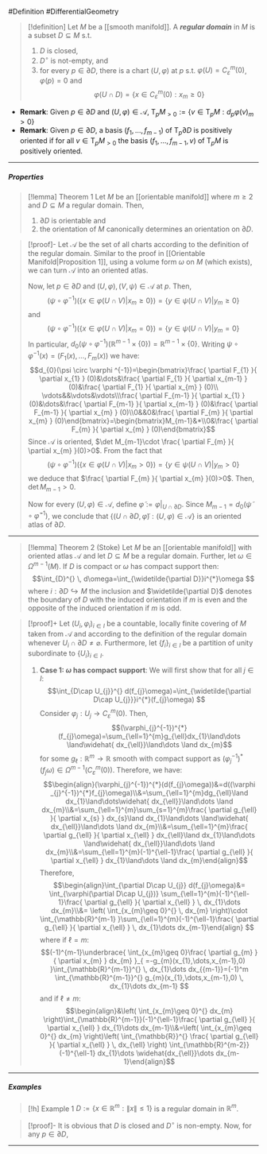 #Definition #DifferentialGeometry 

> [!definition]
> Let $M$ be a [[smooth manifold]]. A ***regular domain*** in $M$ is a subset $D\subseteq M$ s.t. 
> 1. $D$ is closed,
> 2. $D^\circ$ is not-empty, and
> 3. for every $p\in \partial D$, there is a chart $(U,\varphi)$ at $p$ s.t. $\varphi(U)=C^m_{\varepsilon}(0)$, $\varphi(p)=0$ and $$\varphi(U\cap D)=\{ x\in C_{\varepsilon}^m(0): x_{m}\geq 0 \}$$
- **Remark**: Given $p\in \partial D$ and $(U,\varphi)\in \mathcal{A}$, $\text{T}_{p}M_{>0}:=\{ v\in \text{T}_{p}M:d_{p}\varphi (v)_{m}>0\}$
- **Remark**: Given $p\in \partial D$, a basis $(f_{1},\dots,f_{m-1})$ of $\text{T}_{p}\partial D$ is positively oriented if for all $v\in \text{T}_{p}M_{>0}$ the basis $(f_{1},\dots,f_{m-1},v)$ of $\text{T}_{p}M$ is positively oriented.
---
##### Properties
> [!lemma] Theorem 1
> Let $M$ be an [[orientable manifold]] where $m\geq 2$ and $D\subseteq M$ a regular domain. Then, 
> 1. $\partial D$ is orientable and
> 2. the orientation of $M$ canonically determines an orientation on $\partial D$.

> [!proof]-
> Let $\mathcal{A}$ be the set of all charts according to the definition of the regular domain. Similar to the proof in [[Orientable Manifold|Proposition 1]], using a volume form $\omega$ on $M$ (which exists), we can turn $\mathcal{A}$ into an oriented atlas. 
> 
> Now, let $p\in\partial D$ and $(U,\varphi),(V,\psi)\in \mathcal{A}$ at $p$. Then, $$(\psi \circ \varphi ^{-1})(\{ x\in\varphi(U\cap V)|x_{m}\geq 0 \})=\{ y\in\psi(U\cap V)|y_{m}\geq 0 \}$$and$$(\psi \circ \varphi ^{-1})(\{ x\in\varphi(U\cap V)|x_{m}= 0 \})=\{ y\in\psi(U\cap V)|y_{m}= 0 \}$$In particular, $d_{0}(\psi \circ\varphi ^{-1})(\mathbb{R}^{m-1}\times \{ 0 \})=\mathbb{R}^{m-1}\times \{ 0 \}$. Writing $\psi \circ\varphi ^{-1}(x)=(F_{1}(x),\dots,F_{m}(x))$ we have: $$d_{0}(\psi \circ \varphi ^{-1})=\begin{bmatrix}\frac{ \partial F_{1} }{ \partial x_{1} } (0)&\dots&\frac{ \partial F_{1} }{ \partial x_{m-1} } (0)&\frac{ \partial F_{1} }{ \partial x_{m} } (0)\\ \vdots&&\vdots&\vdots\\\frac{ \partial F_{m-1} }{ \partial x_{1} } (0)&\dots&\frac{ \partial F_{m-1} }{ \partial x_{m-1} } (0)&\frac{ \partial F_{m-1} }{ \partial x_{m} } (0)\\0&&0&\frac{ \partial F_{m} }{ \partial x_{m} } (0)\end{bmatrix}=\begin{bmatrix}M_{m-1}&*\\0&\frac{ \partial F_{m} }{ \partial x_{m} } (0)\end{bmatrix}$$Since $\mathcal{A}$ is oriented, $\det M_{m-1}\cdot \frac{ \partial F_{m} }{ \partial x_{m} }(0)>0$. From the fact that $$(\psi \circ \varphi ^{-1})(\{ x\in\varphi(U\cap V)|x_{m}> 0 \})=\{ y\in\psi(U\cap V)|y_{m}> 0 \}$$we deduce that $\frac{ \partial F_{m} }{ \partial x_{m} }(0)>0$. Then, $\det M_{m-1}>0$. 
> 
> Now for every $(U,\varphi)\in \mathcal{A}$, define $\tilde{\varphi}:=\varphi|_{U\cap \partial D}$. Since $M_{m-1}=d_{0}(\tilde{\psi}\circ\tilde{\varphi}^{-1})$, we conclude that $\{ (U\cap \partial D,\tilde{\varphi}):(U,\varphi)\in \mathcal{A} \}$ is an oriented atlas of $\partial D$.
---
> [!lemma] Theorem 2 (Stoke)
> Let $M$ be an [[orientable manifold]] with oriented atlas $\mathcal{A}$ and let $D\subseteq M$ be a regular domain. Further, let $\omega\in \Omega^{m-1}(M)$. If $D$ is compact or $\omega$ has compact support then: 
> $$\int_{D}^{}  \, d\omega=\int_{\widetilde{\partial D}}i^{*}\omega $$where $i:\partial D\hookrightarrow M$ the inclusion and $\widetilde{\partial D}$ denotes the boundary of $D$ with the induced orientation if $m$ is even and the opposite of the induced orientation if $m$ is odd.

> [!proof]+
> Let $(U_{i},\varphi_{i})_{i\in I}$ be a countable, locally finite covering of $M$ taken from $\mathcal{A}$ and according to the definition of the regular domain whenever $U_{i}\cap \partial D\neq \varnothing$. Furthermore, let $\{ f_{i} \}_{i\in I}$ be a partition of unity subordinate to $\{ U_{i} \}_{i\in I}$.
> 
> 1. **Case 1: $\omega$ has compact support**:
>    We will first show that for all $j\in I$: $$\int_{D\cap U_{j}}^{} d(f_{j}\omega)=\int_{\widetilde{\partial D\cap U_{j}}}i^{*}(f_{j}\omega) $$Consider $\varphi_{j}:U_{j}\to C_{\varepsilon}^m(0)$. Then, $$(\varphi_{j}^{-1})^{*}(f_{j}\omega)=\sum_{\ell=1}^{m}g_{\ell}dx_{1}\land\dots \land\widehat{ dx_{\ell}}\land\dots \land dx_{m}$$for some $g_{\ell}:\mathbb{R}^m\to \mathbb{R}$ smooth with compact support as $(\varphi_{j}^{-1})^{*}(f_{j}\omega)\in\Omega^{m-1}(C^m_{\varepsilon}(0))$. Therefore, we have: $$\begin{align}(\varphi_{j}^{-1})^{*}(d(f_{j}\omega))&=d((\varphi _{j}^{-1})^{*}f_{j}\omega)\\&=\sum_{\ell=1}^{m}dg_{\ell}\land dx_{1}\land\dots\widehat{ dx_{\ell}}\land\dots \land dx_{m}\\&=\sum_{\ell=1}^{m}\sum_{s=1}^{m}\frac{ \partial g_{\ell} }{ \partial x_{s} } dx_{s}\land dx_{1}\land\dots \land\widehat{ dx_{\ell}}\land\dots \land dx_{m}\\&=\sum_{\ell=1}^{m}\frac{ \partial g_{\ell} }{ \partial x_{\ell} } dx_{\ell}\land dx_{1}\land\dots \land\widehat{ dx_{\ell}}\land\dots \land dx_{m}\\&=\sum_{\ell=1}^{m}(-1)^{\ell-1}\frac{ \partial g_{\ell} }{ \partial x_{\ell} } dx_{1}\land\dots \land dx_{m}\end{align}$$Therefore, $$\begin{align}\int_{\partial D\cap U_{j}}   d(f_{j}\omega)&= \int_{\varphi(\partial D\cap U_{j})} \sum_{\ell=1}^{m}(-1)^{\ell-1}\frac{ \partial g_{\ell} }{ \partial x_{\ell} } \, dx_{1}\dots dx_{m}\\&= \left( \int_{x_{m}\geq 0}^{}  \, dx_{m} \right)\cdot  \int_{\mathbb{R}^{m-1} }\sum_{\ell=1}^{m}(-1)^{\ell-1}\frac{ \partial g_{\ell} }{ \partial x_{\ell} } \, dx_{1}\dots dx_{m-1}\end{align} $$where if $\ell=m$: $$(-1)^{m-1}\underbrace{ \int_{x_{m}\geq 0}\frac{ \partial g_{m} }{ \partial x_{m} } dx_{m} }_{ =-g_{m}(x_{1},\dots,x_{m-1},0) }\int_{\mathbb{R}^{m-1}}^{}  \, dx_{1}\dots dx_{{m-1}}=(-1)^m \int_{\mathbb{R}^{m-1}}^{} g_{m}(x_{1},\dots,x_{m-1},0) \, dx_{1}\dots dx_{m-1}   $$and if $\ell\neq m$:
>    $$\begin{align}&\left( \int_{x_{m}\geq 0}^{} dx_{m} \right)\int_{\mathbb{R}^{m-1}}(-1)^{\ell-1}\frac{ \partial g_{\ell} }{ \partial x_{\ell} } dx_{1}\dots dx_{m-1}\\&=\left( \int_{x_{m}\geq 0}^{} dx_{m} \right)\left( \int_{\mathbb{R}}^{} \frac{ \partial g_{\ell} }{ \partial x_{\ell} }  \, dx_{\ell}  \right) \int_{\mathbb{R}^{m-2}}(-1)^{\ell-1} dx_{1}\dots \widehat{dx_{\ell}}\dots dx_{m-1}\end{align}$$
---
##### Examples
> [!h] Example 1
> $D:=\{ x\in \mathbb{R}^m:\|x\|\leq 1 \}$ is a regular domain in $\mathbb{R}^m$.

> [!proof]-
> It is obvious that $D$ is closed and $D^\circ$ is non-empty. Now, for any $p\in \partial D$, 
---
